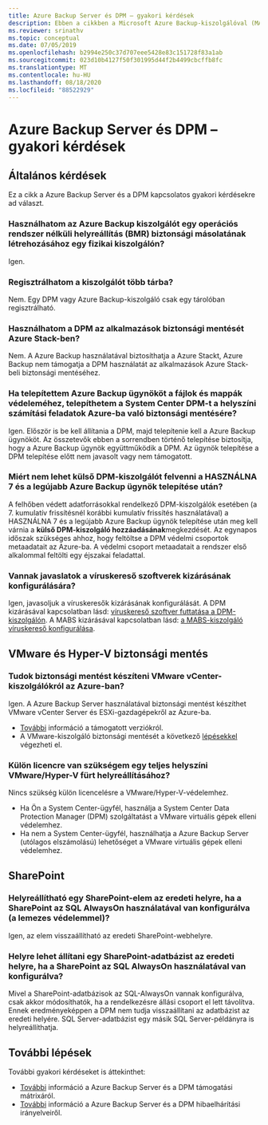 ```yaml
---
title: Azure Backup Server és DPM – gyakori kérdések
description: Ebben a cikkben a Microsoft Azure Backup-kiszolgálóval (MABS) és a DPM (Data Protection Manager) kapcsolatos gyakori kérdésekre adott válaszokat talál.
ms.reviewer: srinathv
ms.topic: conceptual
ms.date: 07/05/2019
ms.openlocfilehash: b2994e250c37d707eee5428e83c151728f83a1ab
ms.sourcegitcommit: 023d10b4127f50f301995d44f2b4499cbcffb8fc
ms.translationtype: MT
ms.contentlocale: hu-HU
ms.lasthandoff: 08/18/2020
ms.locfileid: "88522929"
---
```

# <a name="azure-backup-server-and-dpm---faq"></a>Azure Backup Server és DPM – gyakori kérdések

## <a name="general-questions"></a>Általános kérdések

Ez a cikk a Azure Backup Server és a DPM kapcsolatos gyakori kérdésekre ad választ.

### <a name="can-i-use-azure-backup-server-to-create-a-bare-metal-recovery-bmr-backup-for-a-physical-server"></a>Használhatom az Azure Backup kiszolgálót egy operációs rendszer nélküli helyreállítás (BMR) biztonsági másolatának létrehozásához egy fizikai kiszolgálón?

Igen.

### <a name="can-i-register-the-server-to-multiple-vaults"></a>Regisztrálhatom a kiszolgálót több tárba?

Nem. Egy DPM vagy Azure Backup-kiszolgáló csak egy tárolóban regisztrálható.

### <a name="can-i-use-dpm-to-back-up-apps-in-azure-stack"></a>Használhatom a DPM az alkalmazások biztonsági mentését Azure Stack-ben?

Nem. A Azure Backup használatával biztosíthatja a Azure Stackt, Azure Backup nem támogatja a DPM használatát az alkalmazások Azure Stack-beli biztonsági mentéséhez.

### <a name="if-ive-installed-azure-backup-agent-to-protect-my-files-and-folders-can-i-install-system-center-dpm-to-back-up-on-premises-workloads-to-azure"></a>Ha telepítettem Azure Backup ügynököt a fájlok és mappák védeleméhez, telepíthetem a System Center DPM-t a helyszíni számítási feladatok Azure-ba való biztonsági mentésére?

Igen. Először is be kell állítania a DPM, majd telepítenie kell a Azure Backup ügynököt.  Az összetevők ebben a sorrendben történő telepítése biztosítja, hogy a Azure Backup ügynök együttműködik a DPM. Az ügynök telepítése a DPM telepítése előtt nem javasolt vagy nem támogatott.

### <a name="why-cant-i-add-an-external-dpm-server-after-installing-ur7-and-latest-azure-backup-agent"></a>Miért nem lehet külső DPM-kiszolgálót felvenni a HASZNÁLNA 7 és a legújabb Azure Backup ügynök telepítése után?

A felhőben védett adatforrásokkal rendelkező DPM-kiszolgálók esetében (a 7. kumulatív frissítésnél korábbi kumulatív frissítés használatával) a HASZNÁLNA 7 és a legújabb Azure Backup ügynök telepítése után meg kell várnia a **külső DPM-kiszolgáló hozzáadásának**megkezdését. Az egynapos időszak szükséges ahhoz, hogy feltöltse a DPM védelmi csoportok metaadatait az Azure-ba. A védelmi csoport metaadatait a rendszer első alkalommal feltölti egy éjszakai feladattal.

### <a name="are-there-recommendations-for-configuring-exclusions-for-antivirus-software"></a>Vannak javaslatok a víruskereső szoftverek kizárásának konfigurálására?

Igen, javasoljuk a víruskeresők kizárásának konfigurálását. A DPM kizárásával kapcsolatban lásd: [víruskereső szoftver futtatása a DPM-kiszolgálón](https://docs.microsoft.com/system-center/dpm/run-antivirus-server?view=sc-dpm-2019). A MABS kizárásával kapcsolatban lásd: [a MABS-kiszolgáló víruskereső konfigurálása](backup-azure-mabs-troubleshoot.md#configure-antivirus-for-mabs-server).

## <a name="vmware-and-hyper-v-backup"></a>VMware és Hyper-V biztonsági mentés

### <a name="can-i-back-up-vmware-vcenter-servers-to-azure"></a>Tudok biztonsági mentést készíteni VMware vCenter-kiszolgálókról az Azure-ban?

Igen. A Azure Backup Server használatával biztonsági mentést készíthet VMware vCenter Server és ESXi-gazdagépekről az Azure-ba.

- [További](backup-mabs-protection-matrix.md) információ a támogatott verziókról.
- A VMware-kiszolgáló biztonsági mentését a következő [lépésekkel](backup-azure-backup-server-vmware.md) végezheti el.

### <a name="do-i-need-a-separate-license-to-recover-a-full-on-premises-vmwarehyper-v-cluster"></a>Külön licencre van szükségem egy teljes helyszíni VMware/Hyper-V fürt helyreállításához?

Nincs szükség külön licencelésre a VMware/Hyper-V-védelemhez.

- Ha Ön a System Center-ügyfél, használja a System Center Data Protection Manager (DPM) szolgáltatást a VMware virtuális gépek elleni védelemhez.
- Ha nem a System Center-ügyfél, használhatja a Azure Backup Server (utólagos elszámolású) lehetőséget a VMware virtuális gépek elleni védelemhez.

## <a name="sharepoint"></a>SharePoint

### <a name="can-i-recover-a-sharepoint-item-to-the-original-location-if-sharepoint-is-configured-by-using-sql-alwayson-with-protection-on-disk"></a>Helyreállítható egy SharePoint-elem az eredeti helyre, ha a SharePoint az SQL AlwaysOn használatával van konfigurálva (a lemezes védelemmel)?

Igen, az elem visszaállítható az eredeti SharePoint-webhelyre.

### <a name="can-i-recover-a-sharepoint-database-to-the-original-location-if-sharepoint-is-configured-by-using-sql-alwayson"></a>Helyre lehet állítani egy SharePoint-adatbázist az eredeti helyre, ha a SharePoint az SQL AlwaysOn használatával van konfigurálva?

Mivel a SharePoint-adatbázisok az SQL-AlwaysOn vannak konfigurálva, csak akkor módosíthatók, ha a rendelkezésre állási csoport el lett távolítva. Ennek eredményeképpen a DPM nem tudja visszaállítani az adatbázist az eredeti helyére. SQL Server-adatbázist egy másik SQL Server-példányra is helyreállíthatja.

## <a name="next-steps"></a>További lépések

További gyakori kérdéseket is áttekinthet:

- [További](backup-support-matrix-mabs-dpm.md) információ a Azure Backup Server és a DPM támogatási mátrixáról.
- [További](backup-azure-mabs-troubleshoot.md) információ a Azure Backup Server és a DPM hibaelhárítási irányelveiről.
